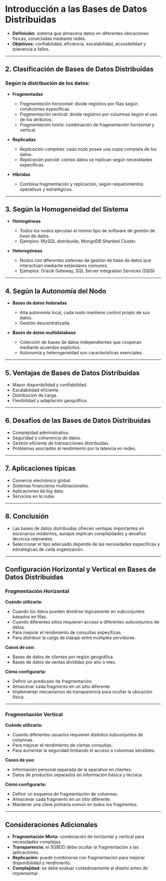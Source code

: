 # Introducción a las Bases de Datos Distribuidas

- **Definición:** sistema que almacena datos en diferentes ubicaciones físicas, conectadas mediante redes.
- **Objetivos:** confiabilidad, eficiencia, escalabilidad, accesibilidad y tolerancia a fallos.

---

## 2. Clasificación de Bases de Datos Distribuidas

### Según la distribución de los datos:

- **Fragmentadas**
  - *Fragmentación horizontal:* divide registros por filas según condiciones específicas.
  - *Fragmentación vertical:* divide registros por columnas según el uso de los atributos.
  - *Fragmentación mixta:* combinación de fragmentación horizontal y vertical.

- **Replicadas**
  - *Replicación completa:* cada nodo posee una copia completa de los datos.
  - *Replicación parcial:* ciertos datos se replican según necesidades específicas.

- **Híbridas**
  - Combina fragmentación y replicación, según requerimientos operativos y estratégicos.

---

## 3. Según la Homogeneidad del Sistema

- **Homogéneas**
  - Todos los nodos ejecutan el mismo tipo de software de gestión de base de datos.
  - Ejemplos: MySQL distribuido, MongoDB Sharded Cluster.

- **Heterogéneas**
  - Nodos con diferentes sistemas de gestión de base de datos que interactúan mediante estándares comunes.
  - Ejemplos: Oracle Gateway, SQL Server Integration Services (SSIS)

---

## 4. Según la Autonomía del Nodo

- **Bases de datos federadas**
  - Alta autonomía local, cada nodo mantiene control propio de sus datos.
  - Gestión descentralizada.

- **Bases de datos multidatabase**
  - Colección de bases de datos independientes que cooperan mediante acuerdos explícitos.
  - Autonomía y heterogeneidad son características esenciales.

---

## 5. Ventajas de Bases de Datos Distribuidas

- Mayor disponibilidad y confiabilidad.
- Escalabilidad eficiente.
- Distribución de carga.
- Flexibilidad y adaptación geográfica.

---

## 6. Desafíos de las Bases de Datos Distribuidas

- Complejidad administrativa.
- Seguridad y coherencia de datos.
- Gestión eficiente de transacciones distribuidas.
- Problemas asociados al rendimiento por la latencia en redes.

---

## 7. Aplicaciones típicas

- Comercio electrónico global.
- Sistemas financieros multinacionales.
- Aplicaciones de big data.
- Servicios en la nube.

---

## 8. Conclusión

- Las bases de datos distribuidas ofrecen ventajas importantes en escenarios modernos, aunque implican complejidades y desafíos técnicos relevantes.
- Seleccionar el tipo adecuado depende de las necesidades específicas y estratégicas de cada organización.

---

## Configuración Horizontal y Vertical en Bases de Datos Distribuidas

### Fragmentación Horizontal

**Cuándo utilizarla:**
- Cuando los datos pueden dividirse lógicamente en subconjuntos basados en filas.
- Cuando diferentes sitios requieren acceso a diferentes subconjuntos de datos.
- Para mejorar el rendimiento de consultas específicas.
- Para distribuir la carga de trabajo entre múltiples servidores.

**Casos de uso:**
- Bases de datos de clientes por región geográfica.
- Bases de datos de ventas divididas por año o mes.

**Cómo configurarla:**
- Definir un predicado de fragmentación.
- Almacenar cada fragmento en un sitio diferente.
- Implementar mecanismos de transparencia para ocultar la ubicación física.

---

### Fragmentación Vertical

**Cuándo utilizarla:**
- Cuando diferentes usuarios requieren distintos subconjuntos de columnas.
- Para mejorar el rendimiento de ciertas consultas.
- Para aumentar la seguridad limitando el acceso a columnas sensibles.

**Casos de uso:**
- Información personal separada de la operativa en clientes.
- Datos de productos separados en información básica y técnica.

**Cómo configurarla:**
- Definir un esquema de fragmentación de columnas.
- Almacenar cada fragmento en un sitio diferente.
- Mantener una clave primaria común en todos los fragmentos.

---

## Consideraciones Adicionales

- **Fragmentación Mixta:** combinación de horizontal y vertical para necesidades complejas.
- **Transparencia:** el SGBDD debe ocultar la fragmentación a las aplicaciones.
- **Replicación:** puede combinarse con fragmentación para mejorar disponibilidad y rendimiento.
- **Complejidad:** se debe evaluar cuidadosamente el diseño antes de implementar.
